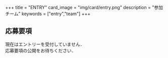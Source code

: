 +++
title = "ENTRY"
card_image =  "img/card/entry.png"
description = "参加チーム"
keywords = ["entry","team"]
+++


## 応募要項
<!-- 春ロボコン関東大会HPにて公開しています．(応募は締め切りました)  
URL：[https://kantouharurobo.com/haru/entry](https://kantouharurobo.com/haru/entry) -->
現在はエントリーを受付していません．  
応募要項の公開をお待ちください．


<!-- ## 今後の書類公開予定 --> 

<!-- ### エントリーチーム一覧
{{< mdtable class = "simple-table" >}}
| 地域 | チーム名 | 読みガナ | 学校名 |
| --- | --- | --- | --- |
|関西|モタモーター| モタモーター | 京都工芸繊維大学|
|関西|単位回収bot| タンイカイシュウボット | 京都工芸繊維大学|
|関西|M³RC| エムキューブアールシー | 三重大学|
|関西|Robohan | ロボハン | 大阪大学|
{{< /mdtable >}} -->


